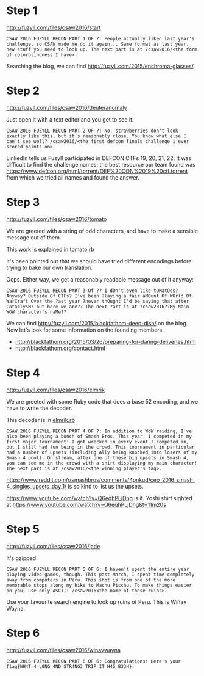 # Step 1

http://fuzyll.com/files/csaw2016/start

    CSAW 2016 FUZYLL RECON PART 1 OF ?: People actually liked last year's challenge, so CSAW made me do it again... Same format as last year, new stuff you need to look up. The next part is at /csaw2016/<the form of colorblindness I have>.

Searching the blog, we can find http://fuzyll.com/2015/enchroma-glasses/

# Step 2

http://fuzyll.com/files/csaw2016/deuteranomaly

Just open it with a text editor and you get to see it.

    CSAW 2016 FUZYLL RECON PART 2 OF ?: No, strawberries don't look exactly like this, but it's reasonably close. You know what else I can't see well? /csaw2016/<the first defcon finals challenge i ever scored points on>

LinkedIn tells us Fuzyll participated in DEFCON CTFs 19, 20, 21, 22.
It was difficult to find the challenge names; the best resource our team found was https://www.defcon.org/html/torrent/DEF%20CON%2019%20ctf.torrent from which we tried all names and found the answer.

# Step 3

http://fuzyll.com/files/csaw2016/tomato

We are greeted with a string of odd characters, and have to make a sensible message out of them.

This work is explained in [tomato.rb](./tomato.rb)

It's been pointed out that we should have tried different encodings before trying to bake our own translation.

Oops. Either way, we get a reasonably readable message out of it anyway:

    CSAW 2016 FUZYLL RECON PART 3 Of ?? I dOn't even like tOMatOes? Anyway? Outside Of CTFs? I've been ?laying a fair aMOunt Of WOrld Of WarCraft Over the ?ast year ?never thOught I'd be saying that after CataclysM? but here we are?? The next ?art is at ?csaw2016??My Main WOW character's naMe??

We can find http://fuzyll.com/2015/blackfathom-deep-dish/ on the blog.
Now let's look for some information on the founding members.

* http://blackfathom.org/2015/03/26/preparing-for-daring-deliveries.html
* http://blackfathom.org/contact.html

# Step 4

http://fuzyll.com/files/csaw2016/elmrik

We are greeted with some Ruby code that does a base 52 encoding, and we have to write the decoder.

This decoder is in [elmrik.rb](./elmrik.rb)

    CSAW 2016 FUZYLL RECON PART 4 OF ?: In addition to WoW raiding, I've also been playing a bunch of Smash Bros. This year, I competed in my first major tournament! I got wrecked in every event I competed in, but I still had fun being in the crowd. This tournament in particular had a number of upsets (including Ally being knocked into losers of my Smash 4 pool). On stream, after one of these big upsets in Smash 4, you can see me in the crowd with a shirt displaying my main character! The next part is at /csaw2016/<the winning player's tag>.

https://www.reddit.com/r/smashbros/comments/4pnkud/ceo_2016_smash_4_singles_upsets_day_1/ is so kind to list us the upsets.

https://www.youtube.com/watch?v=Q6eqhPLjDhg is it.
Yoshi shirt sighted at https://www.youtube.com/watch?v=Q6eqhPLjDhg&t=11m20s

# Step 5

http://fuzyll.com/files/csaw2016/jade

It's gzipped.

    CSAW 2016 FUZYLL RECON PART 5 OF 6: I haven't spent the entire year playing video games, though. This past March, I spent time completely away from computers in Peru. This shot is from one of the more memorable stops along my hike to Machu Picchu. To make things easier on you, use only ASCII: /csaw2016<the name of these ruins>.

Use your favourite search engine to look up ruins of Peru.
This is Wiñay Wayna.

# Step 6

http://fuzyll.com/files/csaw2016/winaywayna

    CSAW 2016 FUZYLL RECON PART 6 OF 6: Congratulations! Here's your flag{WH4T_4_L0NG_4ND_STR4NG3_TRIP_IT_H45_B33N}.
